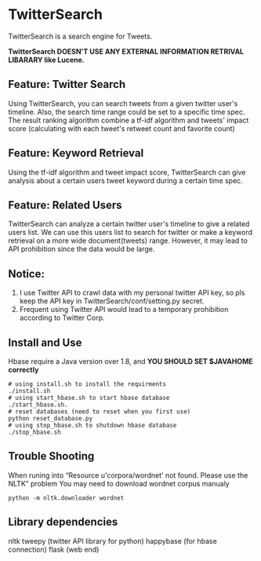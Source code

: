# TwitterSearch
TwitterSearch is a search engine for Tweets. 

__TwitterSearch DOESN'T USE ANY EXTERNAL INFORMATION RETRIVAL LIBARARY like Lucene.__

## Feature: Twitter Search
Using TwitterSearch, you can search tweets from a given twitter user's timeline. 
Also, the search time range could be set to a specific time spec. The result ranking algorithm combine a tf-idf algorithm
and tweets' impact score (calculating with each tweet's retweet count and favorite count)

## Feature: Keyword Retrieval
Using the tf-idf algorithm and tweet impact score, TwitterSearch can give analysis about a certain users
tweet keyword during a certain time spec.

## Feature: Related Users
TwitterSearch can analyze a certain twitter user's timeline to give a related users list. We can use this users list to search for
twitter or make a keyword retrieval on a more wide document(tweets) range. However, it may lead to API prohibition since the data would be large.

## Notice:
1. I use Twitter API to crawl data with my personal twitter API key, so pls keep the API key in TwitterSearch/conf/setting.py
secret. 
2. Frequent using Twitter API would lead to a temporary prohibition according to Twitter Corp. 

## Install and Use
Hbase require a Java version over 1.8, and __YOU SHOULD SET $JAVAHOME correctly__
```
# using install.sh to install the requirments
./install.sh 
# using start_hbase.sh to start hbase database
./start_hbase.sh.
# reset databases (need to reset when you first use)
python reset_database.py
# using stop_hbase.sh to shutdown hbase database
./stop_hbase.sh 
```

## Trouble Shooting
When runing into “Resource u'corpora/wordnet' not found.  Please use the NLTK” problem
You may need to download wordnet corpus manualy
```
python -m nltk.downloader wordnet
```


## Library dependencies
nltk 
tweepy (twitter API library for python)
happybase (for hbase connection)
flask (web end)
